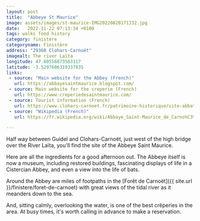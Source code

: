 ```yaml
---
layout: post
title:  "Abbeye St Maurice"
image: assets/images/st-maurice-IMG20220820171332.jpg
date:   2022-11-22 07:13:34 +0100
tags: walks food history
category: finistere
categoryname: Finistère
address: "29360 Clohars-Carnoët"
imagealt: The river Laïta
longitude: 47.80556873563117
latitude: -3.5297606319337835
links:
 - source: "Main website for the Abbey (French)"
   url: https://abbayesaintmaurice.blogspot.com/
 - source: Main website for the creperie (French)
   url: https://www.creperiedesaintmaurice.com/
 - source: Tourist information (French)
   url: https://www.clohars-carnoet.fr/patrimoine-historique/site-abbatial-saint-maurice/
 - source: "Wikipedia (French)"
   url: https://fr.wikipedia.org/wiki/Abbaye_Saint-Maurice_de_Carno%C3%ABt

---
```

Half way between Guidel and Clohars-Carnoët, just west of the high bridge over the River Laïta, you'll find the site of the Abbeye Saint Maurice.

Here are all the ingredients for a good afternoon out. The Abbeye itself is now a museum, including restored buildings, fascinating displays of life in a Cistercian Abbey, and even a view into the life of bats.

Around the Abbey are miles of footpaths in the [Forêt de Carnoët]({{ site.url }}/finistere/foret-de-carnoet) with great views of the tidal river as it meanders down to the sea.

And, sitting calmly, overlooking the water, is one of the best crêperies in the area. At busy times, it's worth calling in advance to make a reservation.
